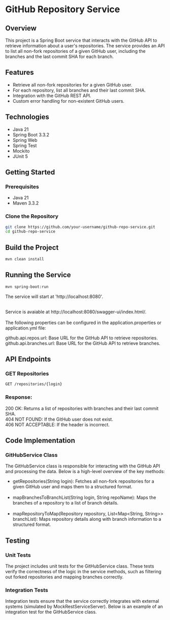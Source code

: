 # GitHub Repository Service

## Overview

This project is a Spring Boot service that interacts with the GitHub API to retrieve information about a user's repositories. The service provides an API to list all non-fork repositories of a given GitHub user, including the branches and the last commit SHA for each branch.

## Features

- Retrieve all non-fork repositories for a given GitHub user.
- For each repository, list all branches and their last commit SHA.
- Integration with the GitHub REST API.
- Custom error handling for non-existent GitHub users.

## Technologies

- Java 21
- Spring Boot 3.3.2
- Spring Web
- Spring Test
- Mockito
- JUnit 5
 
## Getting Started

### Prerequisites

- Java 21
- Maven 3.3.2

### Clone the Repository

```bash
git clone https://github.com/your-username/github-repo-service.git
cd github-repo-service
```

## Build the Project

```bash
mvn clean install
```

## Running the Service
```bash
mvn spring-boot:run
```
The service will start at 'http://localhost:8080'. <br><br>

Service is avaiable at http://localhost:8080/swagger-ui/index.html/. <br><br>
The following properties can be configured in the application.properties or application.yml file:

github.api.repos.url: Base URL for the GitHub API to retrieve repositories.  <br>
github.api.branches.url: Base URL for the GitHub API to retrieve branches.

## API Endpoints

### GET Repositories
```bash
GET /repositories/{login}
```

### Response:

200 OK: Returns a list of repositories with branches and their last commit SHA. <br>
404 NOT FOUND: If the GitHub user does not exist.<br>
406 NOT ACCEPTABLE: If the header is incorrect.

## Code Implementation
### GitHubService Class
The GitHubService class is responsible for interacting with the GitHub API and processing the data. Below is a high-level overview of the key methods: <br>

- getRepositories(String login): Fetches all non-fork repositories for a given GitHub user and maps them to a structured format. <br><br>
- mapBranchesToBranchList(String login, String repoName): Maps the branches of a repository to a list of branch details. <br><br>
- mapRepositoryToMap(Repository repository, List<Map<String, String>> branchList): Maps repository details along with branch information to a structured format.

## Testing
### Unit Tests
The project includes unit tests for the GitHubService class. These tests verify the correctness of the logic in the service methods, such as filtering out forked repositories and mapping branches correctly.

### Integration Tests
Integration tests ensure that the service correctly integrates with external systems (simulated by MockRestServiceServer). Below is an example of an integration test for the GitHubService class.